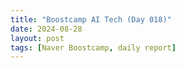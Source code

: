 ```yaml
---
title: "Boostcamp AI Tech (Day 018)"
date: 2024-08-28
layout: post
tags: [Naver Boostcamp, daily report]
---
```


